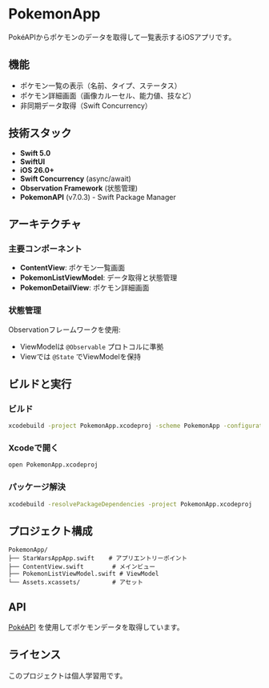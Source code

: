 # PokemonApp

PokéAPIからポケモンのデータを取得して一覧表示するiOSアプリです。

## 機能

- ポケモン一覧の表示（名前、タイプ、ステータス）
- ポケモン詳細画面（画像カルーセル、能力値、技など）
- 非同期データ取得（Swift Concurrency）

## 技術スタック

- **Swift 5.0**
- **SwiftUI**
- **iOS 26.0+**
- **Swift Concurrency** (async/await)
- **Observation Framework** (状態管理)
- **PokemonAPI** (v7.0.3) - Swift Package Manager

## アーキテクチャ

### 主要コンポーネント

- **ContentView**: ポケモン一覧画面
- **PokemonListViewModel**: データ取得と状態管理
- **PokemonDetailView**: ポケモン詳細画面

### 状態管理

Observationフレームワークを使用:
- ViewModelは `@Observable` プロトコルに準拠
- Viewでは `@State` でViewModelを保持

## ビルドと実行

### ビルド

```bash
xcodebuild -project PokemonApp.xcodeproj -scheme PokemonApp -configuration Debug build
```

### Xcodeで開く

```bash
open PokemonApp.xcodeproj
```

### パッケージ解決

```bash
xcodebuild -resolvePackageDependencies -project PokemonApp.xcodeproj
```

## プロジェクト構成

```
PokemonApp/
├── StarWarsAppApp.swift    # アプリエントリーポイント
├── ContentView.swift        # メインビュー
├── PokemonListViewModel.swift # ViewModel
└── Assets.xcassets/         # アセット
```

## API

[PokéAPI](https://pokeapi.co/) を使用してポケモンデータを取得しています。

## ライセンス

このプロジェクトは個人学習用です。
